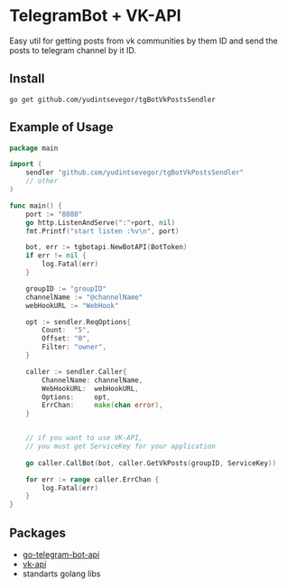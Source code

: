 # TelegramBot + VK-API
Easy util for getting posts from vk communities by them ID and send the posts to telegram channel by it ID.

## Install
`go get github.com/yudintsevegor/tgBotVkPostsSendler`

## Example of Usage
``` go
package main

import (
	sendler "github.com/yudintsevegor/tgBotVkPostsSendler"
	// other
)

func main() {
	port := "8080"
	go http.ListenAndServe(":"+port, nil)
	fmt.Printf("start listen :%v\n", port)

	bot, err := tgbotapi.NewBotAPI(BotToken)
	if err != nil {
		log.Fatal(err)
	}

	groupID := "groupID"
	channelName := "@channelName"
	webHookURL := "WebHook"

	opt := sendler.ReqOptions{
		Count:  "5",
		Offset: "0",
		Filter: "owner",
	}

	caller := sendler.Caller{
		ChannelName: channelName,
		WebHookURL:  webHookURL,
		Options:     opt,
		ErrChan:     make(chan error),
	}


    // if you want to use VK-API,
	// you must get ServiceKey for your application
	
	go caller.CallBot(bot, caller.GetVkPosts(groupID, ServiceKey))

	for err := range caller.ErrChan {
		log.Fatal(err)
	}
}
```

## Packages
* [go-telegram-bot-api](gopkg.in/telegram-bot-api.v4)
* [vk-api](https://vk.com/dev/)
* standarts golang libs
